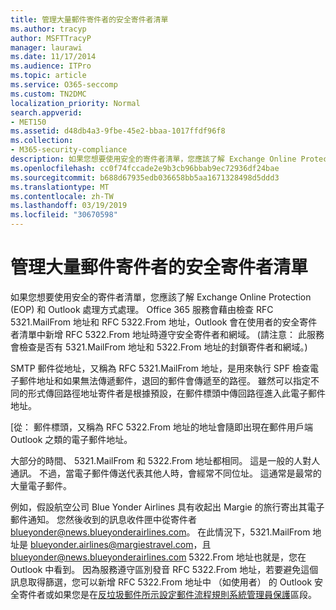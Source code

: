 ```yaml
---
title: 管理大量郵件寄件者的安全寄件者清單
ms.author: tracyp
author: MSFTTracyP
manager: laurawi
ms.date: 11/17/2014
ms.audience: ITPro
ms.topic: article
ms.service: O365-seccomp
ms.custom: TN2DMC
localization_priority: Normal
search.appverid:
- MET150
ms.assetid: d48db4a3-9fbe-45e2-bbaa-1017ffdf96f8
ms.collection:
- M365-security-compliance
description: 如果您想要使用安全的寄件者清單，您應該了解 Exchange Online Protection (EOP) 和 Outlook 處理方式處理。 服務會藉由檢查 RFC 5321.MailFrom 地址和 RFC 5322.From 地址，Outlook 會在使用者的安全寄件者清單中新增 RFC 5322.From 地址時遵守安全寄件者和網域。 (請注意： 此服務會檢查是否有 5321.MailFrom 地址和 5322.From 地址的封鎖寄件者和網域。)
ms.openlocfilehash: cc0f74fccade2e9b3cb96bbab9ec72936df24bae
ms.sourcegitcommit: b688d67935edb036658bb5aa1671328498d5ddd3
ms.translationtype: MT
ms.contentlocale: zh-TW
ms.lasthandoff: 03/19/2019
ms.locfileid: "30670598"
---
```

# <a name="manage-safe-sender-lists-for-bulk-mailers"></a>管理大量郵件寄件者的安全寄件者清單

如果您想要使用安全的寄件者清單，您應該了解 Exchange Online Protection (EOP) 和 Outlook 處理方式處理。 Office 365 服務會藉由檢查 RFC 5321.MailFrom 地址和 RFC 5322.From 地址，Outlook 會在使用者的安全寄件者清單中新增 RFC 5322.From 地址時遵守安全寄件者和網域。 (請注意： 此服務會檢查是否有 5321.MailFrom 地址和 5322.From 地址的封鎖寄件者和網域。)
  
SMTP 郵件從地址，又稱為 RFC 5321.MailFrom 地址，是用來執行 SPF 檢查電子郵件地址和如果無法傳遞郵件，退回的郵件會傳遞至的路徑。 雖然可以指定不同的形式傳回路徑地址寄件者是根據預設，在郵件標頭中傳回路徑進入此電子郵件地址。
  
[從： 郵件標頭，又稱為 RFC 5322.From 地址的地址會隨即出現在郵件用戶端 Outlook 之類的電子郵件地址。
  
大部分的時間、 5321.MailFrom 和 5322.From 地址都相同。 這是一般的人對人通訊。 不過，當電子郵件傳送代表其他人時，會經常不同位址。 這通常是最常的大量電子郵件。
  
例如，假設航空公司 Blue Yonder Airlines 具有收起出 Margie 的旅行寄出其電子郵件通知。 您然後收到的訊息收件匣中從寄件者 blueyonder@news.blueyonderairlines.com。 在此情況下，5321.MailFrom 地址是 blueyonder.airlines@margiestravel.com，且 blueyonder@news.blueyonderairlines.com 5322.From 地址也就是，您在 Outlook 中看到。 因為服務遵守區別發音 RFC 5322.From 地址，若要避免這個訊息取得篩選，您可以新增 RFC 5322.From 地址中 （如使用者） 的 Outlook 安全寄件者或如果您是在[反垃圾郵件所示設定郵件流程規則系統管理員保護](anti-spam-protection.md)區段。
  

